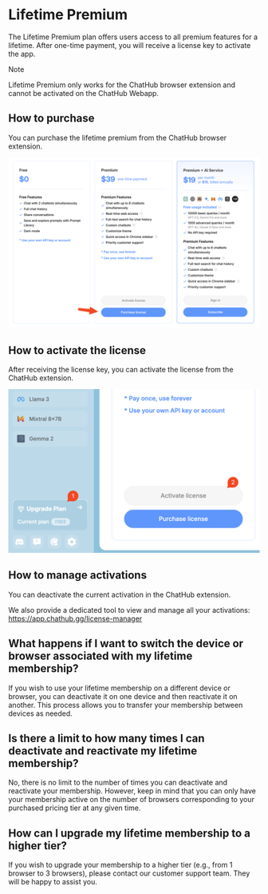 # Lifetime Premium

The Lifetime Premium plan offers users access to all premium features for a lifetime. After one-time payment, you will receive a license key to activate the app.

> [!NOTE]
> Lifetime Premium only works for the ChatHub browser extension and cannot be activated on the ChatHub Webapp.

## How to purchase

You can purchase the lifetime premium from the ChatHub browser extension.

![](./lifetime-purchase.png)

## How to activate the license

After receiving the license key, you can activate the license from the ChatHub extension.

![](../miscellaneous/activation.png)

## How to manage activations

You can deactivate the current activation in the ChatHub extension.

We also provide a dedicated tool to view and manage all your activations:
https://app.chathub.gg/license-manager

## What happens if I want to switch the device or browser associated with my lifetime membership?

If you wish to use your lifetime membership on a different device or browser, you can deactivate it on one device and then reactivate it on another. This process allows you to transfer your membership between devices as needed.

## Is there a limit to how many times I can deactivate and reactivate my lifetime membership?

No, there is no limit to the number of times you can deactivate and reactivate your membership. However, keep in mind that you can only have your membership active on the number of browsers corresponding to your purchased pricing tier at any given time.

## How can I upgrade my lifetime membership to a higher tier?
If you wish to upgrade your membership to a higher tier (e.g., from 1 browser to 3 browsers), please contact our customer support team. They will be happy to assist you.
